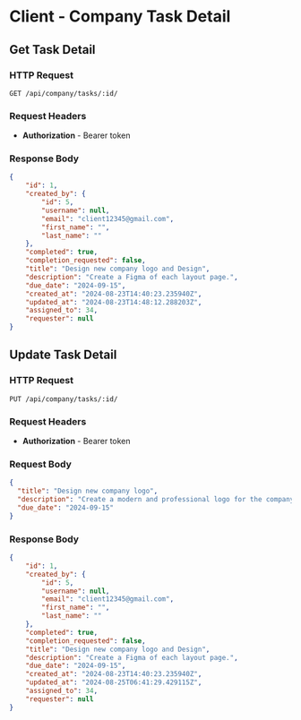 # Client - Company Task Detail

## Get Task Detail

### HTTP Request

```http
GET /api/company/tasks/:id/
```

### Request Headers

- **Authorization** - Bearer token

### Response Body

```json
{
    "id": 1,
    "created_by": {
        "id": 5,
        "username": null,
        "email": "client12345@gmail.com",
        "first_name": "",
        "last_name": ""
    },
    "completed": true,
    "completion_requested": false,
    "title": "Design new company logo and Design",
    "description": "Create a Figma of each layout page.",
    "due_date": "2024-09-15",
    "created_at": "2024-08-23T14:40:23.235940Z",
    "updated_at": "2024-08-23T14:48:12.288203Z",
    "assigned_to": 34,
    "requester": null
}
```

## Update Task Detail

### HTTP Request

```http
PUT /api/company/tasks/:id/
```

### Request Headers

- **Authorization** - Bearer token

### Request Body

```json
{
  "title": "Design new company logo",
  "description": "Create a modern and professional logo for the company that aligns with our brand values.",
  "due_date": "2024-09-15"
}
```

### Response Body

```json
{
    "id": 1,
    "created_by": {
        "id": 5,
        "username": null,
        "email": "client12345@gmail.com",
        "first_name": "",
        "last_name": ""
    },
    "completed": true,
    "completion_requested": false,
    "title": "Design new company logo and Design",
    "description": "Create a Figma of each layout page.",
    "due_date": "2024-09-15",
    "created_at": "2024-08-23T14:40:23.235940Z",
    "updated_at": "2024-08-25T06:41:29.429115Z",
    "assigned_to": 34,
    "requester": null
}
```
